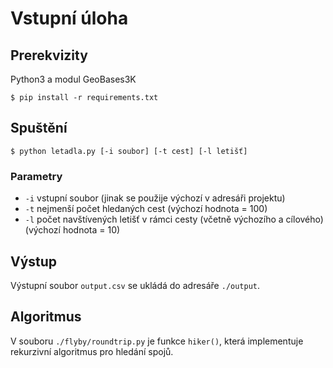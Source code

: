 Vstupní úloha
=============

## Prerekvizity
Python3 a modul GeoBases3K

    $ pip install -r requirements.txt


## Spuštění

    $ python letadla.py [-i soubor] [-t cest] [-l letišť]


### Parametry
  * ``-i`` vstupní soubor (jinak se použije výchozí v adresáři projektu)
  * ``-t`` nejmenší počet hledaných cest (výchozí hodnota =  100)
  * ``-l`` počet navštívených letišť v rámci cesty (včetně výchozího a cílového) (výchozí hodnota = 10)


## Výstup
Výstupní soubor ``output.csv`` se ukládá do adresáře ``./output``.


## Algoritmus
V souboru ``./flyby/roundtrip.py`` je funkce ``hiker()``, která implementuje rekurzivní algoritmus pro hledání spojů.
